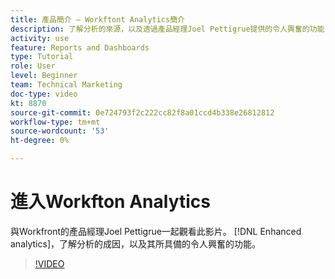 ```yaml
---
title: 產品簡介 — Workftont Analytics簡介
description: 了解分析的來源，以及透過產品經理Joel Pettigrue提供的令人興奮的功能 [!DNL Enhanced analytics].
activity: use
feature: Reports and Dashboards
type: Tutorial
role: User
level: Beginner
team: Technical Marketing
doc-type: video
kt: 8870
source-git-commit: 0e724793f2c222cc82f8a01ccd4b338e26812812
workflow-type: tm+mt
source-wordcount: '53'
ht-degree: 0%

---
```


# 進入Workfton Analytics

與Workfront的產品經理Joel Pettigrue一起觀看此影片。 [!DNL Enhanced analytics]，了解分析的成因，以及其所具備的令人興奮的功能。

>[!VIDEO](https://video.tv.adobe.com/v/335042/?quality=12&learn=on)
